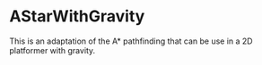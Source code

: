 # AStarWithGravity
This is an adaptation of the A* pathfinding that can be use in a 2D platformer with gravity.
